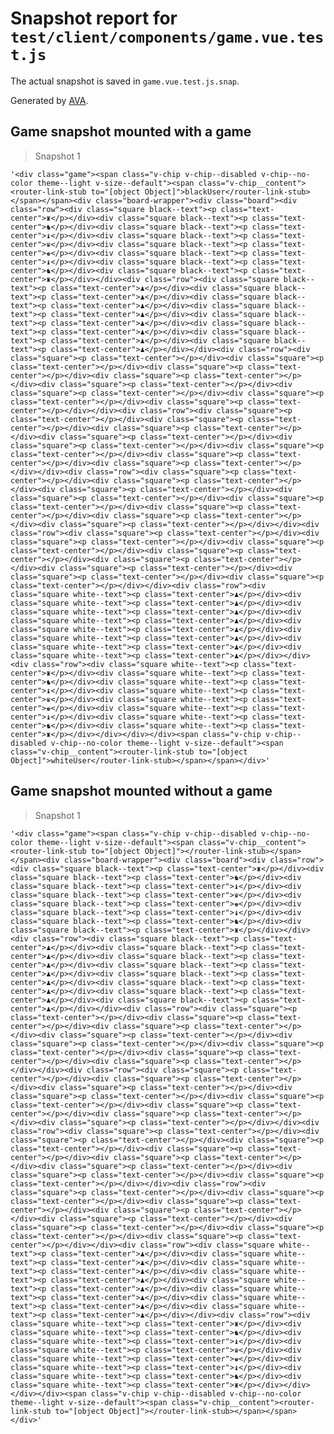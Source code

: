 # Snapshot report for `test/client/components/game.vue.test.js`

The actual snapshot is saved in `game.vue.test.js.snap`.

Generated by [AVA](https://ava.li).

## Game snapshot mounted with a game

> Snapshot 1

    '<div class="game"><span class="v-chip v-chip--disabled v-chip--no-color theme--light v-size--default"><span class="v-chip__content"><router-link-stub to="[object Object]">blackUser</router-link-stub></span></span><div class="board-wrapper"><div class="board"><div class="row"><div class="square black--text"><p class="text-center">♜</p></div><div class="square black--text"><p class="text-center">♞</p></div><div class="square black--text"><p class="text-center">♝</p></div><div class="square black--text"><p class="text-center">♛</p></div><div class="square black--text"><p class="text-center">♚</p></div><div class="square black--text"><p class="text-center">♝</p></div><div class="square black--text"><p class="text-center">♞</p></div><div class="square black--text"><p class="text-center">♜</p></div></div><div class="row"><div class="square black--text"><p class="text-center">♟</p></div><div class="square black--text"><p class="text-center">♟</p></div><div class="square black--text"><p class="text-center">♟</p></div><div class="square black--text"><p class="text-center">♟</p></div><div class="square black--text"><p class="text-center">♟</p></div><div class="square black--text"><p class="text-center">♟</p></div><div class="square black--text"><p class="text-center">♟</p></div><div class="square black--text"><p class="text-center">♟</p></div></div><div class="row"><div class="square"><p class="text-center"></p></div><div class="square"><p class="text-center"></p></div><div class="square"><p class="text-center"></p></div><div class="square"><p class="text-center"></p></div><div class="square"><p class="text-center"></p></div><div class="square"><p class="text-center"></p></div><div class="square"><p class="text-center"></p></div><div class="square"><p class="text-center"></p></div></div><div class="row"><div class="square"><p class="text-center"></p></div><div class="square"><p class="text-center"></p></div><div class="square"><p class="text-center"></p></div><div class="square"><p class="text-center"></p></div><div class="square"><p class="text-center"></p></div><div class="square"><p class="text-center"></p></div><div class="square"><p class="text-center"></p></div><div class="square"><p class="text-center"></p></div></div><div class="row"><div class="square"><p class="text-center"></p></div><div class="square"><p class="text-center"></p></div><div class="square"><p class="text-center"></p></div><div class="square"><p class="text-center"></p></div><div class="square"><p class="text-center"></p></div><div class="square"><p class="text-center"></p></div><div class="square"><p class="text-center"></p></div><div class="square"><p class="text-center"></p></div></div><div class="row"><div class="square"><p class="text-center"></p></div><div class="square"><p class="text-center"></p></div><div class="square"><p class="text-center"></p></div><div class="square"><p class="text-center"></p></div><div class="square"><p class="text-center"></p></div><div class="square"><p class="text-center"></p></div><div class="square"><p class="text-center"></p></div><div class="square"><p class="text-center"></p></div></div><div class="row"><div class="square white--text"><p class="text-center">♟</p></div><div class="square white--text"><p class="text-center">♟</p></div><div class="square white--text"><p class="text-center">♟</p></div><div class="square white--text"><p class="text-center">♟</p></div><div class="square white--text"><p class="text-center">♟</p></div><div class="square white--text"><p class="text-center">♟</p></div><div class="square white--text"><p class="text-center">♟</p></div><div class="square white--text"><p class="text-center">♟</p></div></div><div class="row"><div class="square white--text"><p class="text-center">♜</p></div><div class="square white--text"><p class="text-center">♞</p></div><div class="square white--text"><p class="text-center">♝</p></div><div class="square white--text"><p class="text-center">♛</p></div><div class="square white--text"><p class="text-center">♚</p></div><div class="square white--text"><p class="text-center">♝</p></div><div class="square white--text"><p class="text-center">♞</p></div><div class="square white--text"><p class="text-center">♜</p></div></div></div></div><span class="v-chip v-chip--disabled v-chip--no-color theme--light v-size--default"><span class="v-chip__content"><router-link-stub to="[object Object]">whiteUser</router-link-stub></span></span></div>'

## Game snapshot mounted without a game

> Snapshot 1

    '<div class="game"><span class="v-chip v-chip--disabled v-chip--no-color theme--light v-size--default"><span class="v-chip__content"><router-link-stub to="[object Object]"></router-link-stub></span></span><div class="board-wrapper"><div class="board"><div class="row"><div class="square black--text"><p class="text-center">♜</p></div><div class="square black--text"><p class="text-center">♞</p></div><div class="square black--text"><p class="text-center">♝</p></div><div class="square black--text"><p class="text-center">♛</p></div><div class="square black--text"><p class="text-center">♚</p></div><div class="square black--text"><p class="text-center">♝</p></div><div class="square black--text"><p class="text-center">♞</p></div><div class="square black--text"><p class="text-center">♜</p></div></div><div class="row"><div class="square black--text"><p class="text-center">♟</p></div><div class="square black--text"><p class="text-center">♟</p></div><div class="square black--text"><p class="text-center">♟</p></div><div class="square black--text"><p class="text-center">♟</p></div><div class="square black--text"><p class="text-center">♟</p></div><div class="square black--text"><p class="text-center">♟</p></div><div class="square black--text"><p class="text-center">♟</p></div><div class="square black--text"><p class="text-center">♟</p></div></div><div class="row"><div class="square"><p class="text-center"></p></div><div class="square"><p class="text-center"></p></div><div class="square"><p class="text-center"></p></div><div class="square"><p class="text-center"></p></div><div class="square"><p class="text-center"></p></div><div class="square"><p class="text-center"></p></div><div class="square"><p class="text-center"></p></div><div class="square"><p class="text-center"></p></div></div><div class="row"><div class="square"><p class="text-center"></p></div><div class="square"><p class="text-center"></p></div><div class="square"><p class="text-center"></p></div><div class="square"><p class="text-center"></p></div><div class="square"><p class="text-center"></p></div><div class="square"><p class="text-center"></p></div><div class="square"><p class="text-center"></p></div><div class="square"><p class="text-center"></p></div></div><div class="row"><div class="square"><p class="text-center"></p></div><div class="square"><p class="text-center"></p></div><div class="square"><p class="text-center"></p></div><div class="square"><p class="text-center"></p></div><div class="square"><p class="text-center"></p></div><div class="square"><p class="text-center"></p></div><div class="square"><p class="text-center"></p></div><div class="square"><p class="text-center"></p></div></div><div class="row"><div class="square"><p class="text-center"></p></div><div class="square"><p class="text-center"></p></div><div class="square"><p class="text-center"></p></div><div class="square"><p class="text-center"></p></div><div class="square"><p class="text-center"></p></div><div class="square"><p class="text-center"></p></div><div class="square"><p class="text-center"></p></div><div class="square"><p class="text-center"></p></div></div><div class="row"><div class="square white--text"><p class="text-center">♟</p></div><div class="square white--text"><p class="text-center">♟</p></div><div class="square white--text"><p class="text-center">♟</p></div><div class="square white--text"><p class="text-center">♟</p></div><div class="square white--text"><p class="text-center">♟</p></div><div class="square white--text"><p class="text-center">♟</p></div><div class="square white--text"><p class="text-center">♟</p></div><div class="square white--text"><p class="text-center">♟</p></div></div><div class="row"><div class="square white--text"><p class="text-center">♜</p></div><div class="square white--text"><p class="text-center">♞</p></div><div class="square white--text"><p class="text-center">♝</p></div><div class="square white--text"><p class="text-center">♛</p></div><div class="square white--text"><p class="text-center">♚</p></div><div class="square white--text"><p class="text-center">♝</p></div><div class="square white--text"><p class="text-center">♞</p></div><div class="square white--text"><p class="text-center">♜</p></div></div></div></div><span class="v-chip v-chip--disabled v-chip--no-color theme--light v-size--default"><span class="v-chip__content"><router-link-stub to="[object Object]"></router-link-stub></span></span></div>'
